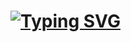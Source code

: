 # [![Typing SVG](https://readme-typing-svg.herokuapp.com?color=%23000000&lines=Labs+MEPhI+1st+Year%2C+Semester+-+1)](https://git.io/typing-svg)
